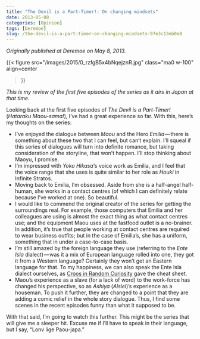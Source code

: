```yaml
---
title: "The Devil is a Part-Timer!: On changing mindsets"
date: 2013-05-08
categories: [Opinion]
tags: [Deremoe]
slug: /the-devil-is-a-part-timer-on-changing-mindsets-97e3c13eb0e8
---
```


_Originally published at Deremoe on May 8, 2013._

{{< figure
  src="/images/2015/0_rzfgB5x4bNqejznR.jpg"
  class="ma0 w-100"
  align=center
>}}

_This is my review of the first five episodes of the series as it airs in Japan at that time._

Looking back at the first five episodes of _The Devil is a Part-Timer!_ (_Hataraku Maou-sama!_), I’ve had a great experience so far. With this, here’s my thoughts on the series:

- I’ve enjoyed the dialogue between _Maou_ and the Hero _Emilia_ — there is something about these two that I can feel, but can’t explain. I’ll squeal if this series of dialogues will turn into definite romance, but taking consideration of the storyline, that won’t happen. I’ll stop thinking about Maoyu, I promise.
- I’m impressed with _Yoko Hikasa_‘s voice work as Emilia, and I feel that the voice range that she uses is quite similar to her role as _Houki_ in Infinite Stratos.
- Moving back to Emilia, I’m obsessed. Aside from she is a half-angel half-human, she works in a contact centres (of which I can definitely relate because I’ve worked at one). So beautiful.
- I would like to commend the original creator of the series for getting the surroundings real. For example, those computers that Emilia and her colleagues are using is almost the exact thing as what contact centres use; and the equipment Maou uses at the fastfood outlet is a no-brainer. In addition, it’s true that people working at contact centres are required to wear business outfits; but in the case of Emilia’s, she has a uniform, something that in under a case-to-case basis.
- I’m still amazed by the foreign language they use (referring to the _Ente Isla_ dialect) — was it a mix of European language rolled into one, they got it from a Western language? Certainly they won’t get an Eastern language for that. To my happiness, we can also speak the Ente Isla dialect ourselves, as [Croos in Random Curiosity](http://randomc.net/2013/05/04/hataraku-maou-sama-05/comment-page-1/#comment-971364) gave the cheat sheet.
- Maou’s experience as a slave (for a lack of word) to the work-force has changed his perspective, so as _Ashiya_ (_Alsiel_)’s experience as a houseman. To push it further, they are changed to a point that they are adding a comic relief in the whole story dialogue. Thus, I find some scenes in the recent episodes funny than what it supposed to be.

With that said, I’m going to watch this further. This might be the series that will give me a sleeper hit. Excuse me if I’ll have to speak in their language, but I say, “Lonv lige Paou-japa.”
